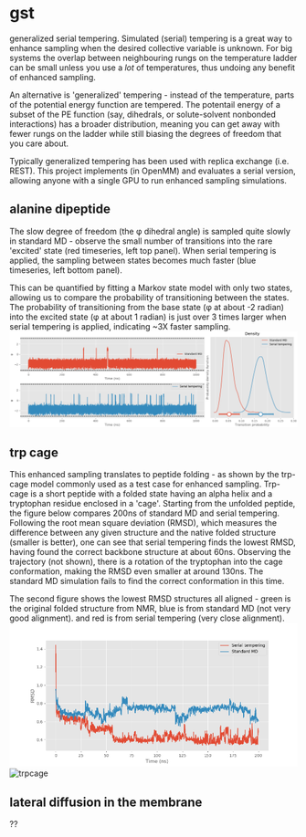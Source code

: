 # gst
 generalized serial tempering. Simulated (serial) tempering is a great way to enhance sampling when the desired collective variable is unknown. For big systems the overlap between neighbouring rungs on the temperature ladder can be small unless you use a _lot_ of temperatures, thus undoing any benefit of enhanced sampling. 
 
An alternative is 'generalized' tempering - instead of the temperature, parts of the potential energy function are tempered.  The potentail energy of a subset of the PE function (say, dihedrals, or solute-solvent nonbonded interactions) has a broader distribution, meaning you can get away with fewer rungs on the ladder while still biasing the degrees of freedom that you care about. 

Typically generalized tempering has been used with replica exchange (i.e. REST). This project implements (in OpenMM) and evaluates a serial version, allowing anyone with a single GPU to run enhanced sampling simulations.


## alanine dipeptide
The slow degree of freedom (the φ dihedral angle) is sampled quite slowly in standard MD - observe the small number of transitions into the rare 'excited' state (red timeseries, left top panel). When serial tempering is applied, the sampling between states becomes much faster (blue timeseries, left bottom panel). 

This can be quantified by fitting a Markov state model with only two states, allowing us to compare the probability of transitioning between the states. The probability of transitioning from the base state (φ at about -2 radian) into the excited state (φ at about 1 radian) is just over 3 times larger when serial tempering is applied, indicating ~3X faster sampling. 
![alt text](./alanine_dipeptide/all.png)


## trp cage
This enhanced sampling translates to peptide folding - as shown by the trp-cage model commonly used as a test case for enhanced sampling. Trp-cage is a short peptide with a folded state having an alpha helix and a tryptophan residue enclosed in a 'cage'. Starting from the unfolded peptide, the figure below compares 200ns of standard MD and serial tempering. Following the root mean square deviation (RMSD), which measures the difference between any given structure and the native folded structure (smaller is better), one can see that serial tempering finds the lowest RMSD, having found the correct backbone  structure at about 60ns. Observing the trajectory (not shown), there is a rotation of the tryptophan into the cage conformation, making the RMSD even smaller at around 130ns. The standard MD simulation fails to find the correct conformation in this time. 

The second figure shows the lowest RMSD structures all aligned - green is the original folded structure from NMR, blue is from standard MD (not very good alignment). and red is from serial tempering (very close alignment). 
![trpcage](./trp_cage/trpcage.png)
![trpcage](./trp_cage/aligned_structures.png=100x20)

## lateral diffusion in the membrane
??

